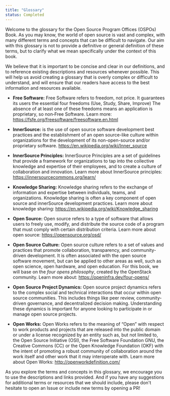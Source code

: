 ```yaml
---
title: "Glossary"
status: Completed
---
```


Welcome to the glossary for the Open Source Program Offices (OSPOs) Book. As you may know, the world of open source is vast and complex,
with many different terms and concepts that can be difficult to navigate. Our aim with this glossary is not to provide a definitive or general definition
of these terms, but to clarify what we mean specifically under the context of this book.

We believe that it is important to be concise and clear in our definitions, and to reference existing descriptions and resources whenever possible.
This will help us avoid creating a glossary that is overly complex or difficult to understand, and will ensure that our readers have access to the best
information and resources available.

* **Free Software:** Free Software refers to freedom, not price. It guarantees its users the essential four freedoms (Use, Study, Share, Improve) The absence of at least one of these freedoms means an application is proprietary, so non‐Free Software. Learn more: <https://fsfe.org/freesoftware/freesoftware.en.html>
* **InnerSource:** is the use of open source software development best practices and the establishment of an open source-like culture within organizations
for the development of its non-open-source and/or proprietary software. <https://en.wikipedia.org/wiki/Inner_source>

* **InnerSource Principles:** InnerSource Principles are a set of guidelines that provide a framework for organizations
to tap into the collective knowledge and expertise of their employees, and to create a culture of collaboration and innovation.
Learn more about InnerSource principles: <https://innersourcecommons.org/learn/>

* **Knowledge Sharing:** Knowledge sharing refers to the exchange of information and expertise between individuals, teams, and organizations.
Knowledge sharing is often a key component of open source and innerSource development practices. Learn more about knowledge sharing: <https://en.wikipedia.org/wiki/Knowledge_sharing>

* **Open Source:** Open source refers to a type of software that allows users to freely use, modify, and distribute
the source code of a program that must comply with certain distribution criteria. Learn more about open source: <https://opensource.org/osd/>

* **Open Source Culture:** Open source culture refers to a set of values and practices that promote collaboration, transparency,
and community-driven development. It is often associated with the open source software movement, but can be applied to other
areas as well, such as open science, open hardware, and open education. For this book, we will base on the *four opens philosophy*, created by the OpenStack community. Learn more about: <https://openinfra.dev/four-opens/>

* **Open Source Project Dynamics:** Open source project dynamics refers to the complex social and technical interactions that occur within
open source communities. This includes things like peer review, community-driven governance, and decentralized
decision making. Understanding these dynamics is important for anyone looking to participate in or manage open source projects.

* **Open Works:** Open Works refers to the meaning of “Open” with respect to work products and projects that are released into the public domain
or under a license recognized by an entity such as, but not limited to, the Open Source Initiative (OSI), the Free Software Foundation GNU,
the Creative Commons (CC) or the Open Knowledge Foundation (OKF) with the intent of promoting a robust community of collaboration around
the work itself and other work that it may interoperate with. Learn more about Open Works: <http://openworkdefinition.com/>

As you explore the terms and concepts in this glossary, we encourage you to use the descriptions and links provided.
And if you have any suggestions for additional terms or resources that we should include, please don't hesitate to open an Issue or include new terms by
opening a PR!
